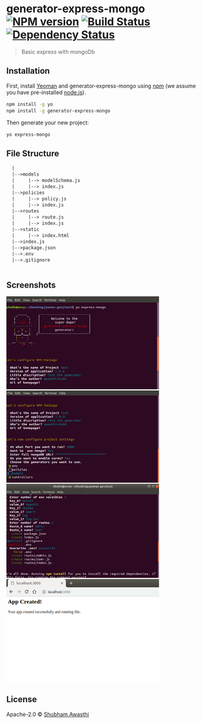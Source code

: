 # generator-express-mongo [![NPM version][npm-image]][npm-url] [![Build Status][travis-image]][travis-url] [![Dependency Status][daviddm-image]][daviddm-url]
> Basic express with mongoDb

## Installation

First, install [Yeoman](http://yeoman.io) and generator-express-mongo using [npm](https://www.npmjs.com/) (we assume you have pre-installed [node.js](https://nodejs.org/)).

```bash
npm install -g yo
npm install -g generator-express-mongo
```

Then generate your new project:

```bash
yo express-mongo
```

## File Structure
```
  |
  |-->models
  |     |--> modelSchema.js
  |     |--> index.js
  |-->policies
  |     |--> policy.js
  |     |--> index.js
  |-->routes
  |     |--> route.js
  |     |--> index.js
  |-->static
  |     |--> index.html
  |-->index.js
  |-->package.json
  |-->.env
  |-->.gitignore
  
```
## Screenshots
<img src="https://github.com/awasthishubh/generator-express-mongo/blob/master/screenshots/Screenshot%20from%202019-03-12%2014-07-07.png" width="400px">
<img src="https://github.com/awasthishubh/generator-express-mongo/blob/master/screenshots/Screenshot%20from%202019-03-12%2014-07-40.png" width="400px">
<img src="https://github.com/awasthishubh/generator-express-mongo/blob/master/screenshots/Screenshot%20from%202019-03-12%2014-10-17.png" width="400px">
<img src="https://github.com/awasthishubh/generator-express-mongo/blob/master/screenshots/Screenshot%20from%202019-03-12%2014-14-17.png" width="400px">


## License

Apache-2.0 © [Shubham Awasthi](awasthishubh.github.io)


[npm-image]: https://badge.fury.io/js/generator-express-mongo.svg
[npm-url]: https://npmjs.org/package/generator-express-mongo
[travis-image]: https://travis-ci.org/awasthishubh/generator-express-mongo.svg?branch=master
[travis-url]: https://travis-ci.org/awasthishubh/generator-express-mongo
[daviddm-image]: https://david-dm.org/awasthishubh/generator-express-mongo.svg?theme=shields.io
[daviddm-url]: https://david-dm.org/awasthishubh/generator-express-mongo
